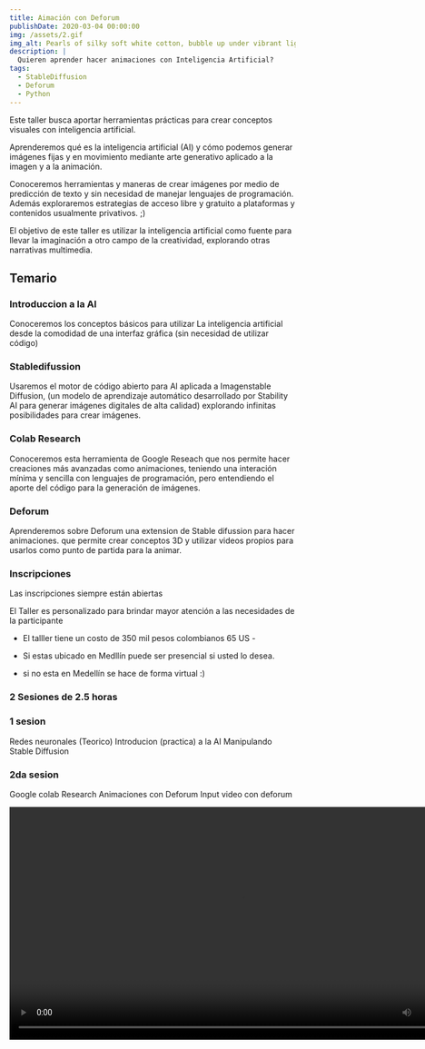 ```yaml
---
title: Aimación con Deforum
publishDate: 2020-03-04 00:00:00
img: /assets/2.gif
img_alt: Pearls of silky soft white cotton, bubble up under vibrant lighting
description: |
  Quieren aprender hacer animaciones con Inteligencia Artificial?
tags:
  - StableDiffusion
  - Deforum
  - Python
---
```


Este taller busca aportar herramientas prácticas para crear conceptos visuales con inteligencia artificial.

Aprenderemos qué es la inteligencia artificial (AI) y cómo podemos generar imágenes fijas y en movimiento mediante arte generativo aplicado a la imagen y a la animación.

Conoceremos herramientas y maneras de crear imágenes por medio de predicción de texto y sin necesidad de manejar lenguajes de programación. Además exploraremos estrategias de acceso libre y gratuito a plataformas y contenidos usualmente privativos. ;)

El objetivo de este taller es utilizar la inteligencia artificial como fuente para llevar la imaginación a otro campo de la creatividad, explorando otras narrativas multimedia.



## Temario


### Introduccion a la AI 

Conoceremos los conceptos básicos para utilizar La inteligencia artificial desde la comodidad de una interfaz gráfica (sin necesidad de utilizar código)

### Stabledifussion

Usaremos el motor de código abierto para AI aplicada a Imagenstable Diffusion, (un modelo de aprendizaje automático desarrollado por Stability AI para generar imágenes digitales de alta calidad) explorando infinitas posibilidades para crear imágenes.

### Colab Research

Conoceremos esta herramienta de Google Reseach que nos permite hacer creaciones más avanzadas como animaciones, teniendo una interación mínima y sencilla con lenguajes de programación, pero entendiendo el aporte del código para la generación de imágenes.

### Deforum

Aprenderemos sobre  Deforum  una extension de Stable difussion para hacer animaciones. que permite crear conceptos 3D y utilizar videos propios para usarlos como punto de partida para la animar. 



### Inscripciones 

Las inscripciones siempre están abiertas 

El Taller es personalizado  para brindar mayor atención a las necesidades de la participante

* El talller tiene un costo de 350 mil pesos colombianos  65 US -

* Si estas ubicado en Medllín puede ser presencial si usted lo desea.

* si no esta en Medellín se hace de forma virtual :)

### 2 Sesiones de 2.5 horas 

### 1 sesion 
Redes neuronales (Teorico)
Introducion (practica) a la AI 
Manipulando Stable Diffusion 

### 2da sesion 

Google colab Research 
Animaciones con Deforum 
Input video con deforum 







		
<video width="820"  controls autoplay loop>
  <source src="/assets/hybryd.mp4"  type="video/mp4">
 
Your browser does not support the video tag.
</video> 

